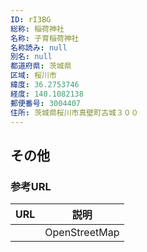 ```yaml
---
ID: rI3BG
総称: 稲荷神社
名称: 子育稲荷神社
名称読み: null
別名: null
都道府県: 茨城県
区域: 桜川市
緯度: 36.2753746
経度: 140.1082138
郵便番号: 3004407
住所: 茨城県桜川市真壁町古城３００
---
```


## その他

### 参考URL

| URL | 説明          |
| --- | ------------- |
|     | OpenStreetMap |

